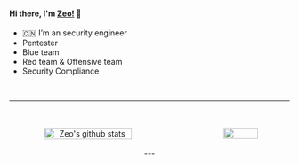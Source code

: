 #### Hi there, I'm [Zeo!](https://github.com/godzeo/) 👋

- :cn: I’m an security engineer 
- Pentester
- Blue team
- Red team & Offensive team
- Security Compliance
 </div>
 <!--  换行 -->
 </br>

---
 </div>
 <!--  换行 -->
 </br>


 </div>
 <!--  换行 -->
 </br>


<div align = center>
<!--  github的统计 -->
<div align = center style = "display: flex;justify-content:space-between;">
  <img width = "56%" src="https://github-readme-stats.vercel.app/api?username=godzeo&show_icons=true&hide=contribs&line_height=50" alt="Zeo's github stats" />
  
 <img width = "35%" src = "https://github-readme-stats.vercel.app/api/top-langs/?username=godzeo&langs_count=5&hide=javascript,html"> 
 </div>
 <!--  换行 -->
 </br>
---
